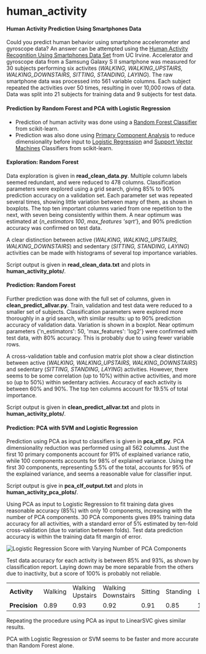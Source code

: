 # human_activity

#### Human Activity Prediction Using Smartphones Data
Could you predict human behavior using smartphone accelerometer and gyroscope data?  An answer can be attempted using the [Human Activity Recognition Using Smartphones Data Set](https://archive.ics.uci.edu/ml/datasets/Human+Activity+Recognition+Using+Smartphones) from UC Irvine.  Accelerator and gyroscope data from a Samsung Galaxy S II smartphone was measured for 30 subjects performing six activites (*WALKING, WALKING_UPSTAIRS, WALKING_DOWNSTAIRS, SITTING, STANDING, LAYING*).  The raw smartphone data was processed into 561 variable columns.  Each subject repeated the activities over 50 times, resulting in over 10,000 rows of data.  Data was split into 21 subjects for training data and 9 subjects for test data.  

#### Prediction by Random Forest and PCA with Logistic Regression
+ Prediction of human activity was done using a [Random Forest Classifier](http://scikit-learn.org/stable/modules/generated/sklearn.ensemble.RandomForestClassifier.html) from scikit-learn.  
+ Prediction was also done using [Primary Component Analysis](http://scikit-learn.org/stable/modules/decomposition.html#pca) to reduce dimensionality before input to [Logistic Regression](http://scikit-learn.org/stable/modules/generated/sklearn.linear_model.LogisticRegression.html) and [Support Vector Machines](http://scikit-learn.org/stable/modules/svm.html#svm) Classifiers from scikit-learn.

#### Exploration: Random Forest
Data exploration is given in __read_clean_data.py__.  Multiple column labels seemed redundant, and were reduced to 478 columns.  Classification parameters were explored using a grid search, giving 85% to 90% prediction accuracy on a validation set.  Each parameter set was repeated several times, showing little variation between many of them, as shown in boxplots.  The top ten important columns varied from one repetition to the next, with seven being consistently within them.  A near optimum was estimated at {*n_estimators 100*, *max_features 'sqrt'*}, and 90% prediction accuracy was confirmed on test data.  

A clear distinction between active (*WALKING, WALKING_UPSTAIRS, WALKING_DOWNSTAIRS*) and sedentary (*SITTING, STANDING, LAYING*) activities can be made with histograms of several top importance variables.  

Script output is given in __read_clean_data.txt__ and plots in __human_activity_plots/__.

#### Prediction: Random Forest
Further prediction was done with the full set of columns, given in __clean_predict_allvar.py__.  Train, validation and test data were reduced to a smaller set of subjects.  Classification parameters were explored more thoroughly in a grid search, with similar results: up to 90% prediction accuracy of validation data.  Variation is shown in a boxplot.  Near optimum parameters {'n_estimators': 50, 'max_features': 'log2'} were confirmed with test data, with 80% accuracy.  This is probably due to using fewer variable rows.

A cross-validation table and confusion matrix plot show a clear distinction between active (*WALKING, WALKING_UPSTAIRS, WALKING_DOWNSTAIRS*) and sedentary (*SITTING, STANDING, LAYING*) activities.  However, there seems to be some correlation (up to 10%) within active activities, and more so (up to 50%) within sedentary activies.  Accuracy of each activity is between 60% and 90%.  The top ten columns account for 19.5% of total importance.  

Script output is given in __clean_predict_allvar.txt__ and plots in __human_activity_plots/__.

#### Prediction: PCA with SVM and Logistic Regression
Prediction using PCA as input to classifiers is given in __pca_clf.py__.   PCA dimensionality reduction was performed using all 562 columns.  Just the first 10 primary components account for 91% of explained variance ratio, while 100 components accounts for 98% of explained variance.  Using the first 30 components, representing 5.5% of the total, accounts for 95% of the explained variance, and seems a reasonable value for classifier input.  

Script output is give in __pca_clf_output.txt__ and plots in __human_activity_pca_plots/__.

Using PCA as input to Logistic Regression to fit training data gives reasonable accuracy (85%) with only 10 components, increasing with the number of PCA components.  30 PCA components gives 89% training data accuracy for all activities, with a standard error of 5% estimated by ten-fold cross-validation (due to variation between folds).  Test data prediction accuracy is within the training data fit margin of error.  

<img src="https://github.com/bfetler/human_activity/blob/master/human_activity_pca_plots/pca_lr.png" alt="Logistic Regression Score with Varying Number of PCA Components" />

Test data accuracy for each activity is between 85% and 93%, as shown by classification report.  Laying down may be more separable from the others due to inactivity, but a score of 100% is probably not reliable.  
<table>
<tr>
  <td><strong>Activity</strong></td>
  <td>Walking</td>
  <td>Walking Upstairs</td>
  <td>Walking Downstairs</td>
  <td>Sitting</td>
  <td>Standing</td>
  <td>Laying</td>
</tr>
<tr>
  <td><strong>Precision</strong></td>
  <td>0.89</td>
  <td>0.93</td>
  <td>0.92</td>
  <td>0.91</td>
  <td>0.85</td>
  <td>1.00</td>
</tr>
</table>

Repeating the procedure using PCA as input to LinearSVC gives similar results.  

PCA with Logistic Regression or SVM seems to be faster and more accurate than Random Forest alone.  
